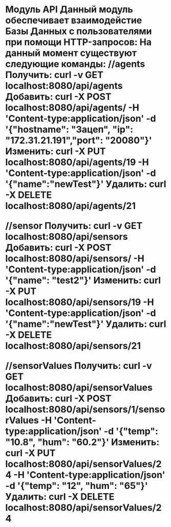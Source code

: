 <H1> Модуль API
Данный модуль обеспечивает взаимодейстие Базы Данных с пользователями при помощи HTTP-запросов:
На данный момент существуют следующие команды:
//agents
Получить: curl -v GET localhost:8080/api/agents
Добавить: curl -X POST localhost:8080/api/agents/ -H 'Content-type:application/json' -d '{"hostname": "Зацеп", "ip": "172.31.21.191","port": "20080"}'
Изменить: curl -X PUT localhost:8080/api/agents/19 -H 'Content-type:application/json' -d '{"name":"newTest"}'
Удалить:  curl -X DELETE localhost:8080/api/agents/21

//sensor
Получить: curl -v GET localhost:8080/api/sensors
Добавить: curl -X POST localhost:8080/api/sensors/ -H 'Content-type:application/json' -d '{"name": "test2"}'
Изменить: curl -X PUT localhost:8080/api/sensors/19 -H 'Content-type:application/json' -d '{"name":"newTest"}'
Удалить:  curl -X DELETE localhost:8080/api/sensors/21

//sensorValues
Получить: curl -v GET localhost:8080/api/sensorValues
Добавить: curl -X POST localhost:8080/api/sensors/1/sensorValues -H 'Content-type:application/json' -d '{"temp": "10.8", "hum": "60.2"}'
Изменить: curl -X PUT localhost:8080/api/sensorValues/24 -H 'Content-type:application/json' -d '{"temp": "12", "hum": "65"}'
Удалить:  curl -X DELETE localhost:8080/api/sensorValues/24
